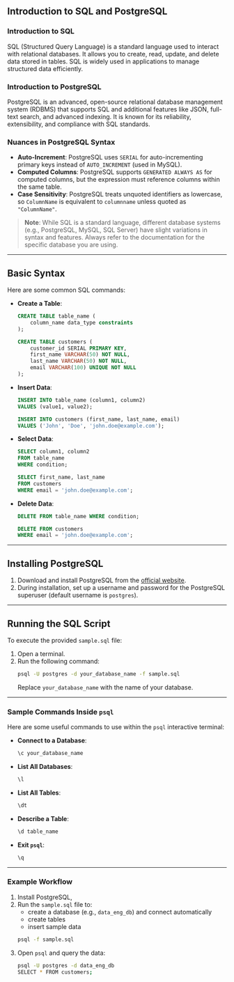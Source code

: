 ## Introduction to SQL and PostgreSQL

### Introduction to SQL
SQL (Structured Query Language) is a standard language used to interact with relational databases. It allows you to create, read, update, and delete data stored in tables. SQL is widely used in applications to manage structured data efficiently.

### Introduction to PostgreSQL
PostgreSQL is an advanced, open-source relational database management system (RDBMS) that supports SQL and additional features like JSON, full-text search, and advanced indexing. It is known for its reliability, extensibility, and compliance with SQL standards.

### Nuances in PostgreSQL Syntax
- **Auto-Increment**: PostgreSQL uses `SERIAL` for auto-incrementing primary keys instead of `AUTO_INCREMENT` (used in MySQL).
- **Computed Columns**: PostgreSQL supports `GENERATED ALWAYS AS` for computed columns, but the expression must reference columns within the same table.
- **Case Sensitivity**: PostgreSQL treats unquoted identifiers as lowercase, so `ColumnName` is equivalent to `columnname` unless quoted as `"ColumnName"`.

> **Note**: While SQL is a standard language, different database systems (e.g., PostgreSQL, MySQL, SQL Server) have slight variations in syntax and features. Always refer to the documentation for the specific database you are using.

---

## Basic Syntax
Here are some common SQL commands:
- **Create a Table**:
  ```sql
  CREATE TABLE table_name (
      column_name data_type constraints
  );
  ```
  ```sql
  CREATE TABLE customers (
      customer_id SERIAL PRIMARY KEY,
      first_name VARCHAR(50) NOT NULL,
      last_name VARCHAR(50) NOT NULL,
      email VARCHAR(100) UNIQUE NOT NULL
  );
  ```
- **Insert Data**:
  ```sql
  INSERT INTO table_name (column1, column2)
  VALUES (value1, value2);
  ```
  ```sql
  INSERT INTO customers (first_name, last_name, email) 
  VALUES ('John', 'Doe', 'john.doe@example.com');
    ```
- **Select Data**:
  ```sql
  SELECT column1, column2 
  FROM table_name 
  WHERE condition;
  ```
  ```sql
  SELECT first_name, last_name 
  FROM customers 
  WHERE email = 'john.doe@example.com';
  ```
- **Delete Data**:
  ```sql
  DELETE FROM table_name WHERE condition;
  ```
  ```sql
  DELETE FROM customers 
  WHERE email = 'john.doe@example.com';
  ```

---

## Installing PostgreSQL
1. Download and install PostgreSQL from the [official website](https://www.postgresql.org/download/).
2. During installation, set up a username and password for the PostgreSQL superuser (default username is `postgres`).

---

## Running the SQL Script
To execute the provided `sample.sql` file:
1. Open a terminal.
2. Run the following command:
   ```bash
   psql -U postgres -d your_database_name -f sample.sql
   ```
   Replace `your_database_name` with the name of your database.

---

### Sample Commands Inside `psql`
Here are some useful commands to use within the `psql` interactive terminal:
- **Connect to a Database**:
  ```sql
  \c your_database_name
  ```
- **List All Databases**:
  ```sql
  \l
  ```
- **List All Tables**:
  ```sql
  \dt
  ```
- **Describe a Table**:
  ```sql
  \d table_name
  ```
- **Exit `psql`**:
  ```sql
  \q
  ```

---

### Example Workflow
1. Install PostgreSQL,
2. Run the `sample.sql` file to:
    - create a database (e.g., `data_eng_db`) and connect automatically
    - create tables
    - insert sample data
   ```bash
   psql -f sample.sql
   ```
3. Open `psql` and query the data:
   ```bash
   psql -U postgres -d data_eng_db
   SELECT * FROM customers;
   ```